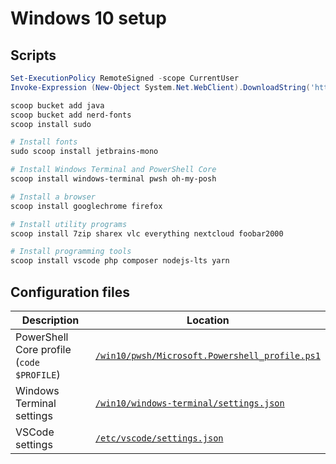 # Windows 10 setup

## Scripts

```powershell
Set-ExecutionPolicy RemoteSigned -scope CurrentUser
Invoke-Expression (New-Object System.Net.WebClient).DownloadString('https://get.scoop.sh')

scoop bucket add java
scoop bucket add nerd-fonts
scoop install sudo

# Install fonts
sudo scoop install jetbrains-mono

# Install Windows Terminal and PowerShell Core
scoop install windows-terminal pwsh oh-my-posh

# Install a browser
scoop install googlechrome firefox

# Install utility programs
scoop install 7zip sharex vlc everything nextcloud foobar2000

# Install programming tools
scoop install vscode php composer nodejs-lts yarn
```

## Configuration files

| Description | Location |
| - | - |
| PowerShell Core profile (`code $PROFILE`) | [`/win10/pwsh/Microsoft.Powershell_profile.ps1`](https://github.com/bramceulemans/pc-setup/blob/master/win10/pwsh/Microsoft.Powershell_profile.ps1) |
| Windows Terminal settings | [`/win10/windows-terminal/settings.json`](https://github.com/bramceulemans/pc-setup/blob/master/win10/windows-terminal/settings.json) |
| VSCode settings | [`/etc/vscode/settings.json`](https://github.com/bramceulemans/pc-setup/blob/master/etc/vscode/settings.json) |